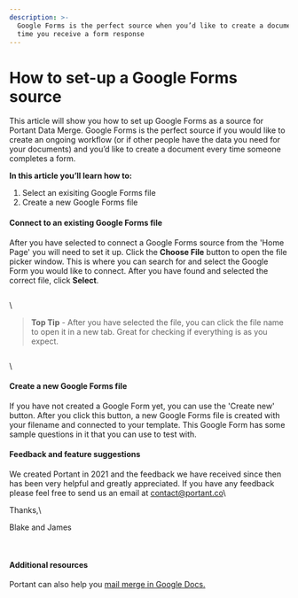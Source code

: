 ```yaml
---
description: >-
  Google Forms is the perfect source when you’d like to create a document every
  time you receive a form response
---
```


# How to set-up a Google Forms source

This article will show you how to set up Google Forms as a source for Portant Data Merge. Google Forms is the perfect source if you would like to create an ongoing workflow (or if other people have the data you need for your documents) and you’d like to create a document every time someone completes a form.

**In this article you’ll learn how to:**

1. Select an exisiting Google Forms file
2. Create a new Google Forms file

#### Connect to an existing Google Forms file

After you have selected to connect a Google Forms source from the 'Home Page' you will need to set it up. Click the **Choose File** button to open the file picker window. This is where you can search for and select the Google Form you would like to connect. After you have found and selected the correct file, click **Select**.&#x20;

<figure><img src="https://uploads-ssl.webflow.com/5f3b57b5405f8bd0f98b5e14/607a165acfedc76a2e1dca09_ixwyPFy5vNk12tdTpwTeawGrtmvIddguAW1pYzsji-gfvE0_7KIFQFi8e2ABe8vgRLul2j2QaiWRXNhk-qqcxQ97EakpF7BXCTQjJMVRwzsnHG5pVWy6mQNLm8rLxRz349-DNG7z.gif" alt=""><figcaption></figcaption></figure>

\


> **Top Tip** - After you have selected the file, you can click the file name to open it in a new tab. Great for checking if everything is as you expect.

<figure><img src="https://uploads-ssl.webflow.com/5f3b57b5405f8bd0f98b5e14/607a16573c1e009dfc99f212_GU_bnBHMsSAU2DKAknHONu709EWLuJRBIxALAFxk3JOAAA4jo7eDYNB-SuGCWHZ_E5p8BP6kkmv13ipCtMbs0kWpOHUKc0sypiFlaf56UErnA4GxPfYrz0kN18ph4RpsbVV9CaXV.gif" alt=""><figcaption></figcaption></figure>

\


#### Create a new Google Forms file

If you have not created a Google Form yet, you can use the 'Create new' button. After you click this button, a new Google Forms file is created with your filename and connected to your template. This Google Form has some sample questions in it that you can use to test with.

#### Feedback and feature suggestions

We created Portant in 2021 and the feedback we have received since then has been very helpful and greatly appreciated. If you have any feedback please feel free to send us an email at [contact@portant.co](mailto:contact@portant.co)\


Thanks,\


Blake and James

‍

#### Additional resources

Portant can also help you [mail merge in Google Docs.](https://www.portant.co/mail-merge-google-docs)

‍
